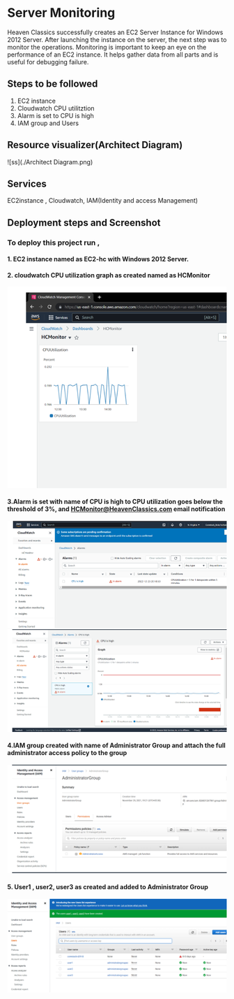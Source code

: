 # Server Monitoring

Heaven Classics successfully creates an EC2 Server Instance for Windows 2012 Server. After launching the instance on the server, the next step was to monitor the operations.
Monitoring is important to keep an eye on the performance of an EC2 instance. It helps gather data from all parts and is useful for debugging failure.

## Steps to be followed

1.  EC2 instance
2.  Cloudwatch CPU utilitztion
3.  Alarm is set to CPU is high
4.  IAM group and Users 

## Resource visualizer(Architect Diagram)

![ss](./Architect Diagram.png)

## Services

EC2instance , Cloudwatch, IAM(Identity and access Management)

## Deployment steps and Screenshot

### To deploy this project run ,

#### 1. EC2 instance named as EC2-hc with Windows 2012 Server.

#### 2. cloudwatch CPU utilization graph as created named as HCMonitor

![ss](./image/5.png)

#### 3.Alarm is set with name of CPU is high to CPU utilization goes below the threshold of 3%, and HCMonitor@HeavenClassics.com email notification

![ss](./image/4.png)
![ss](./image/3.png)

#### 4.IAM group created with name of Administrator Group and attach the full administrator access policy to the group

![ss](./image/2.png)

#### 5. User1 , user2, user3 as created and added to Administrator Group

![ss](./image/1.png)
